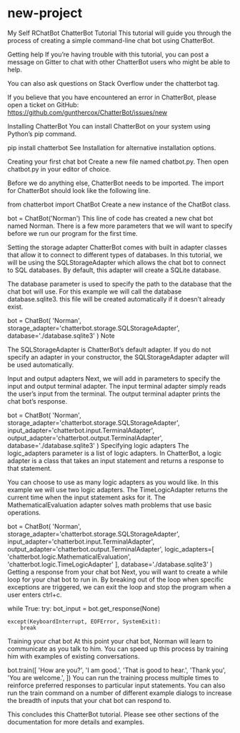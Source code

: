 # new-project
My Self RChatBot
ChatterBot Tutorial
This tutorial will guide you through the process of creating a simple command-line chat bot using ChatterBot.

Getting help
If you’re having trouble with this tutorial, you can post a message on Gitter to chat with other ChatterBot users who might be able to help.

You can also ask questions on Stack Overflow under the chatterbot tag.

If you believe that you have encountered an error in ChatterBot, please open a ticket on GitHub: https://github.com/gunthercox/ChatterBot/issues/new

Installing ChatterBot
You can install ChatterBot on your system using Python’s pip command.

pip install chatterbot
See Installation for alternative installation options.

Creating your first chat bot
Create a new file named chatbot.py. Then open chatbot.py in your editor of choice.

Before we do anything else, ChatterBot needs to be imported. The import for ChatterBot should look like the following line.

from chatterbot import ChatBot
Create a new instance of the ChatBot class.

bot = ChatBot('Norman')
This line of code has created a new chat bot named Norman. There is a few more parameters that we will want to specify before we run our program for the first time.

Setting the storage adapter
ChatterBot comes with built in adapter classes that allow it to connect to different types of databases. In this tutorial, we will be using the SQLStorageAdapter which allows the chat bot to connect to SQL databases. By default, this adapter will create a SQLite database.

The database parameter is used to specify the path to the database that the chat bot will use. For this example we will call the database database.sqlite3. this file will be created automatically if it doesn’t already exist.

bot = ChatBot(
    'Norman',
    storage_adapter='chatterbot.storage.SQLStorageAdapter',
    database='./database.sqlite3'
)
Note

The SQLStorageAdapter is ChatterBot’s default adapter. If you do not specify an adapter in your constructor, the SQLStorageAdapter adapter will be used automatically.

Input and output adapters
Next, we will add in parameters to specify the input and output terminal adapter. The input terminal adapter simply reads the user’s input from the terminal. The output terminal adapter prints the chat bot’s response.

bot = ChatBot(
    'Norman',
    storage_adapter='chatterbot.storage.SQLStorageAdapter',
    input_adapter='chatterbot.input.TerminalAdapter',
    output_adapter='chatterbot.output.TerminalAdapter',
    database='./database.sqlite3'
)
Specifying logic adapters
The logic_adapters parameter is a list of logic adapters. In ChatterBot, a logic adapter is a class that takes an input statement and returns a response to that statement.

You can choose to use as many logic adapters as you would like. In this example we will use two logic adapters. The TimeLogicAdapter returns the current time when the input statement asks for it. The MathematicalEvaluation adapter solves math problems that use basic operations.

bot = ChatBot(
    'Norman',
    storage_adapter='chatterbot.storage.SQLStorageAdapter',
    input_adapter='chatterbot.input.TerminalAdapter',
    output_adapter='chatterbot.output.TerminalAdapter',
    logic_adapters=[
        'chatterbot.logic.MathematicalEvaluation',
        'chatterbot.logic.TimeLogicAdapter'
    ],
    database='./database.sqlite3'
)
Getting a response from your chat bot
Next, you will want to create a while loop for your chat bot to run in. By breaking out of the loop when specific exceptions are triggered, we can exit the loop and stop the program when a user enters ctrl+c.

while True:
    try:
     bot_input = bot.get_response(None)

    except(KeyboardInterrupt, EOFError, SystemExit):
        break
Training your chat bot
At this point your chat bot, Norman will learn to communicate as you talk to him. You can speed up this process by training him with examples of existing conversations.

bot.train([
    'How are you?',
    'I am good.',
    'That is good to hear.',
    'Thank you',
    'You are welcome.',
])
You can run the training process multiple times to reinforce preferred responses to particular input statements. You can also run the train command on a number of different example dialogs to increase the breadth of inputs that your chat bot can respond to.

This concludes this ChatterBot tutorial. Please see other sections of the documentation for more details and examples.
